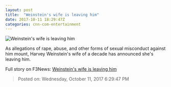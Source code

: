 ```yaml
---
layout: post
title:  "Weinstein's wife is leaving him"
date: 2017-10-11 18:29:47Z
categories: cnn-com-entertainment
---
```


![Weinstein's wife is leaving him](http://i2.cdn.cnn.com/cnnnext/dam/assets/171010195807-weinstein-chapman-super-tease.jpg)

As allegations of rape, abuse, and other forms of sexual misconduct against him mount, Harvey Weinstein's wife of a decade has announced she's leaving him.


Full story on F3News: [Weinstein's wife is leaving him](http://www.f3nws.com/n/UbVk4C)

> Posted on: Wednesday, October 11, 2017 6:29:47 PM
